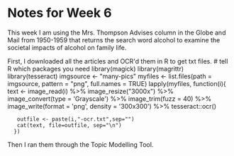 # Notes for Week 6

This week I am using the Mrs. Thompson Advises column in the Globe and Mail from 1950-1959 that returns the search word alcohol to examine the societal impacts of alcohol on family life.

First, I downloaded all the articles and OCR'd them in R to get txt files.
      # tell R which packages you need
      library(magick)
      library(magrittr)
      library(tesseract)
      imgsource <- "many-pics"
      myfiles <- list.files(path = imgsource, pattern = "png", full.names = TRUE)
       lapply(myfiles, function(i){
       text <- image_read(i) %>%
         image_resize("3000x") %>%
         image_convert(type = 'Grayscale') %>%
         image_trim(fuzz = 40) %>%
         image_write(format = 'png', density = '300x300') %>%
         tesseract::ocr()
  
       outfile <- paste(i,"-ocr.txt",sep="")
       cat(text, file=outfile, sep="\n")
      })

Then I ran them through the Topic Modelling Tool.

